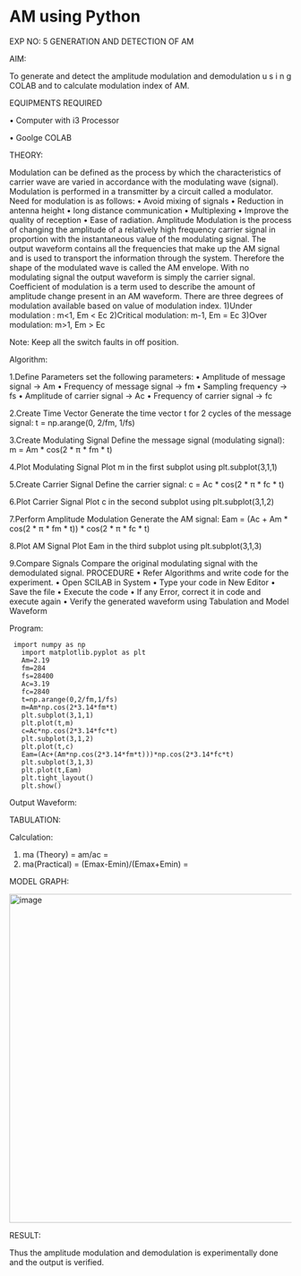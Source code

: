 
# AM using Python

EXP NO: 5 GENERATION AND DETECTION OF AM

AIM:

To generate and detect the amplitude modulation and demodulation u s i n g COLAB and to calculate modulation index of AM.

EQUIPMENTS REQUIRED

• Computer with i3 Processor

• Goolge COLAB

THEORY:

Modulation can be defined as the process by which the characteristics of carrier wave are varied in accordance with the modulating wave (signal). Modulation is performed in a transmitter by a circuit called a modulator. 
Need for modulation is as follows: 
• Avoid mixing of signals 
• Reduction in antenna height 
• long distance communication 
• Multiplexing 
• Improve the quality of reception 
• Ease of radiation. 
Amplitude Modulation is the process of changing the amplitude of a relatively high frequency carrier signal in proportion with the instantaneous value of the modulating signal. The output waveform contains all the frequencies that make up the AM signal and is used to transport the information through the system. Therefore the shape of the modulated wave is called the AM envelope. With no modulating signal the output waveform is simply the carrier signal. Coefficient of modulation is a term used to describe the amount of amplitude change present in an AM waveform. There are three degrees of modulation available based on value of modulation index.
1)Under modulation : m<1, Em < Ec
2)Critical modulation: m-1, Em = Ec
3)Over modulation: m>1, Em > Ec


Note: Keep all the switch faults in off position.

Algorithm:

1.Define Parameters set the following parameters:
• Amplitude of message signal → Am
• Frequency of message signal → fm
• Sampling frequency → fs
• Amplitude of carrier signal → Ac
• Frequency of carrier signal → fc

2.Create Time Vector
Generate the time vector t for 2 cycles of the message signal:
   t = np.arange(0, 2/fm, 1/fs)

 3.Create Modulating Signal
   Define the message signal (modulating signal):
   m = Am * cos(2 * π * fm * t)
   
 4.Plot Modulating Signal
   Plot m in the first subplot using plt.subplot(3,1,1)
   
 5.Create Carrier Signal
   Define the carrier signal:
   c = Ac * cos(2 * π * fc * t)
   
 6.Plot Carrier Signal
   Plot c in the second subplot using plt.subplot(3,1,2)
   
 7.Perform Amplitude Modulation
   Generate the AM signal:
   Eam = (Ac + Am * cos(2 * π * fm * t)) * cos(2 * π * fc * t)
     
 8.Plot AM Signal
   Plot Eam in the third subplot using plt.subplot(3,1,3)

 9.Compare Signals
 Compare the original modulating signal with the demodulated signal. PROCEDURE
 •	Refer Algorithms and write code for the experiment.
 •	Open SCILAB in System
 •	Type your code in New Editor
 •	Save the file
 •	Execute the code
 •	If any Error, correct it in code and execute again
 •	Verify the generated waveform using Tabulation and Model Waveform
  
 
Program:
```
 import numpy as np
   import matplotlib.pyplot as plt
   Am=2.19
   fm=284
   fs=28400
   Ac=3.19
   fc=2840
   t=np.arange(0,2/fm,1/fs)
   m=Am*np.cos(2*3.14*fm*t)
   plt.subplot(3,1,1)
   plt.plot(t,m)
   c=Ac*np.cos(2*3.14*fc*t)
   plt.subplot(3,1,2)
   plt.plot(t,c)
   Eam=(Ac+(Am*np.cos(2*3.14*fm*t)))*np.cos(2*3.14*fc*t)
   plt.subplot(3,1,3)
   plt.plot(t,Eam)
   plt.tight_layout()
   plt.show()
```

Output Waveform:


TABULATION:


Calculation:
   1. ma (Theory) = am/ac =
   2. ma(Practical) = (Emax-Emin)/(Emax+Emin) = 

MODEL GRAPH:

<img width="772" height="587" alt="image" src="https://github.com/user-attachments/assets/f1c518fc-2026-407d-830a-c86f894c9973" />




RESULT:

Thus the amplitude modulation and demodulation is experimentally done and the output is verified.







